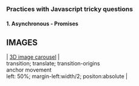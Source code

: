 ### Practices with Javascript tricky questions

#### 1. Asynchronous - Promises
## IMAGES

| [3D image carousel](https://htmlpreview.github.io/?https://github.com/xiumingxu/web-component-play/blob/master/images/slider/index.html) | 	
transition; translate; transition-origins
<br>anchor movement<br>
left: 50%; margin-left:width/2; positon:absolute |



